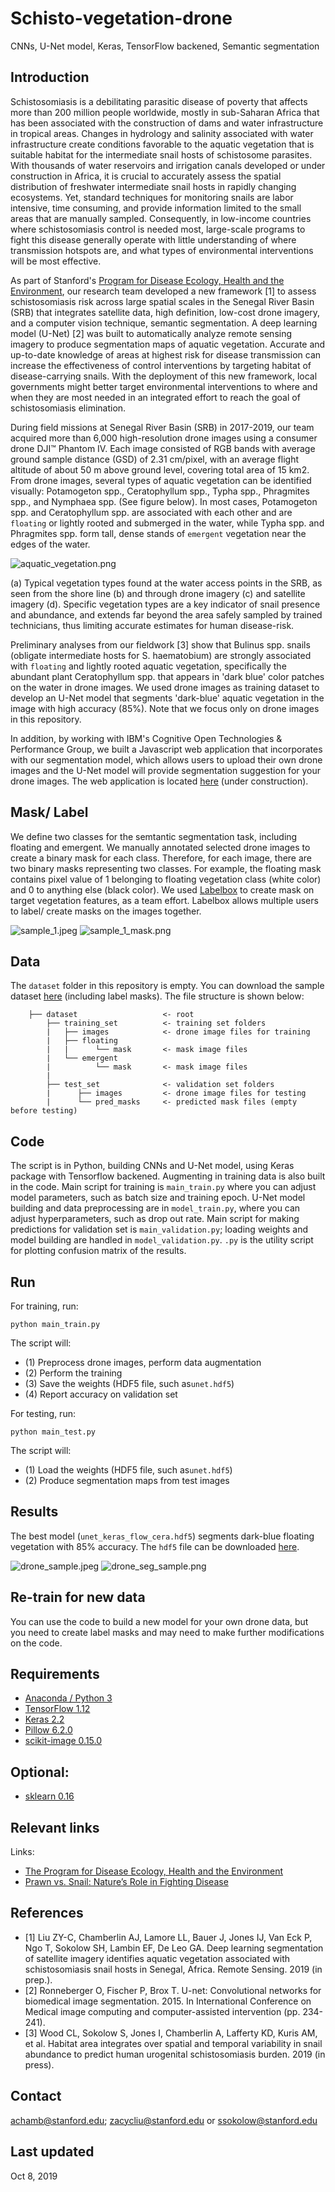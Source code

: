# Schisto-vegetation-drone
CNNs, U-Net model, Keras, TensorFlow backened, Semantic segmentation

## Introduction
Schistosomiasis is a debilitating parasitic disease of poverty that affects more than 200 million people worldwide, mostly in sub-Saharan Africa that has been associated with the construction of dams and water infrastructure in tropical areas. Changes in hydrology and salinity associated with water infrastructure create conditions favorable to the aquatic vegetation that is suitable habitat for the intermediate snail hosts of schistosome parasites. With thousands of water reservoirs and irrigation canals developed or under construction in Africa, it is crucial to accurately assess the spatial distribution of freshwater intermediate snail hosts in rapidly changing ecosystems. Yet, standard techniques for monitoring snails are labor intensive, time consuming, and provide information limited to the small areas that are manually sampled. Consequently, in low-income countries where schistosomiasis control is needed most, large-scale programs to fight this disease generally operate with little understanding of where transmission hotspots are, and what types of environmental interventions will be most effective. 

As part of Stanford's [Program for Disease Ecology, Health and the Environment](https://ecohealthsolutions.stanford.edu/), our research team developed a new framework [1] to assess schistosomiasis risk across large spatial scales in the Senegal River Basin (SRB) that integrates satellite data, high definition, low-cost drone imagery, and a computer vision technique, semantic segmentation. A deep learning model (U-Net) [2] was built to automatically analyze remote sensing imagery to produce segmentation maps of aquatic vegetation. Accurate and up-to-date knowledge of areas at highest risk for disease transmission can increase the effectiveness of control interventions by targeting habitat of disease-carrying snails. With the deployment of this new framework, local governments might better target environmental interventions to where and when they are most needed in an integrated effort to reach the goal of schistosomiasis elimination.

During field missions at Senegal River Basin (SRB) in 2017-2019, our team acquired more than 6,000 high-resolution drone images using a consumer drone DJI™ Phantom IV. Each image consisted of RGB bands with average ground sample distance (GSD) of 2.31 cm/pixel, with an average flight altitude of about 50 m above ground level, covering total area of 15 km2. From drone images, several types of aquatic vegetation can be identified visually: Potamogeton spp., Ceratophyllum spp., Typha spp., Phragmites spp., and Nymphaea spp. (See figure below). In most cases, Potamogeton spp. and Ceratophyllum spp. are associated with each other and are `floating` or lightly rooted and submerged in the water, while Typha spp. and Phragmites spp. form tall, dense stands of `emergent` vegetation near the edges of the water.

![aquatic_vegetation.png](aquatic_vegetation.png)

(a) Typical vegetation types found at the water access points in the SRB, as seen from the shore line (b) and through drone imagery (c) and satellite imagery (d). Specific vegetation types are a key indicator of snail presence and abundance, and extends far beyond the area safely sampled by trained technicians, thus limiting accurate estimates for human disease-risk.

Preliminary analyses from our fieldwork [3] show that Bulinus spp. snails (obligate intermediate hosts for S. haematobium) are strongly associated with `floating` and lightly rooted aquatic vegetation, specifically the abundant plant Ceratophyllum spp. that appears in 'dark blue' color patches on the water in drone images. We used drone images as training dataset to develop an U-Net model that segments 'dark-blue' aquatic vegetation in the image with high accuracy (85%). Note that we focus only on drone images in this repository.

In addition, by working with IBM's Cognitive Open Technologies & Performance Group, we built a Javascript web application that incorporates with our segmentation model, which allows users to upload their own drone images and the U-Net model will provide segmentation suggestion for your drone images. The web application is located [here]() (under construction).

## Mask/ Label
We define two classes for the semtantic segmentation task, including floating and emergent. We manually annotated selected drone images to create a binary mask for each class. Therefore, for each image, there are two binary masks representing two classes. For example, the floating mask contains pixel value of 1 belonging to floating vegetation class (white color) and 0 to anything else (black color). We used [Labelbox](https://www.labelbox.com/) to create mask on target vegetation features, as a team effort. Labelbox allows multiple users to label/ create masks on the images together.

![sample_1.jpeg](sample_1.jpeg)
![sample_1_mask.png](sample_1_mask.png)

## Data
The `dataset` folder in this repository is empty. You can download the sample dataset [here](https://drive.google.com/file/d/1gcCqBPzKSeLufCt9PGrQaN2ztnV9fl4Z/view?usp=sharing) (including label masks). The file structure is shown below:

```
    ├── dataset                   <- root
        ├── training_set          <- training set folders
        |   ├── images            <- drone image files for training
        |   ├── floating        
        |   |      └── mask       <- mask image files
        |   └── emergent          
        |          └── mask       <- mask image files
        |
        ├── test_set              <- validation set folders
        |      ├── images         <- drone image files for testing
        |      └── pred_masks     <- predicted mask files (empty before testing)    

```  

## Code
The script is in Python, building CNNs and U-Net model, using Keras package with Tensorflow backened. Augmenting in training data is also built in the code. Main script for training is `main_train.py` where you can adjust model parameters, such as batch size and training epoch. U-Net model building and data preprocessing are in `model_train.py`, where you can adjust hyperparameters, such as drop out rate. Main script for making predictions for validation set is `main_validation.py`; loading weights and model building are handled in `model_validation.py`. `.py` is the utility script for plotting confusion matrix of the results.

## Run
For training, run:
```
python main_train.py
```
The script will: 
- (1) Preprocess drone images, perform data augmentation
- (2) Perform the training
- (3) Save the weights (HDF5 file, such as`unet.hdf5`)
- (4) Report accuracy on validation set

For testing, run:
```
python main_test.py
```
The script will:
- (1) Load the weights (HDF5 file, such as`unet.hdf5`)
- (2) Produce segmentation maps from test images

## Results
The best model (`unet_keras_flow_cera.hdf5`) segments dark-blue floating vegetation with 85% accuracy. The `hdf5` file can be downloaded [here](https://drive.google.com/file/d/1fmM8JZvY1Z_aECE5nHYXy-CQd0w4TbOF/view?usp=sharing).

![drone_sample.jpeg](drone_sample.jpeg)
![drone_seg_sample.png](drone_seg_sample.png)

## Re-train for new data
You can use the code to build a new model for your own drone data, but you need to create label masks and may need to make further modifications on the code.

## Requirements
- [Anaconda / Python 3](https://www.continuum.io/downloads)
- [TensorFlow 1.12](https://www.tensorflow.org/)
- [Keras 2.2](https://keras.io/)
- [Pillow 6.2.0](https://pillow.readthedocs.io/en/stable/)
- [scikit-image 0.15.0](https://scikit-image.org/)

## Optional:
- [sklearn 0.16](https://scikit-learn.org/stable/)

## Relevant links
Links:
- [The Program for Disease Ecology, Health and the Environment](http://www.theupstreamalliance.org/)
- [Prawn vs. Snail: Nature’s Role in Fighting Disease](https://woods.stanford.edu/news-events/news/prawn-vs-snail-natures-role-fighting-disease)

## References
- [1] Liu ZY-C, Chamberlin AJ, Lamore LL, Bauer J, Jones IJ, Van Eck P, Ngo T, Sokolow SH, Lambin EF, De Leo GA. Deep learning segmentation of satellite imagery identifies aquatic vegetation associated with schistosomiasis snail hosts in Senegal, Africa. Remote Sensing. 2019 (in prep.).
- [2] Ronneberger O, Fischer P, Brox T. U-net: Convolutional networks for biomedical image segmentation. 2015. In International Conference on Medical image computing and computer-assisted intervention (pp. 234-241).
- [3] Wood CL, Sokolow S, Jones I, Chamberlin A, Lafferty KD, Kuris AM, et al. Habitat area integrates over spatial and temporal variability in snail abundance to predict human urogenital schistosomiasis burden. 2019 (in press).

## Contact
achamb@stanford.edu; zacycliu@stanford.edu or ssokolow@stanford.edu

## Last updated
Oct 8, 2019
